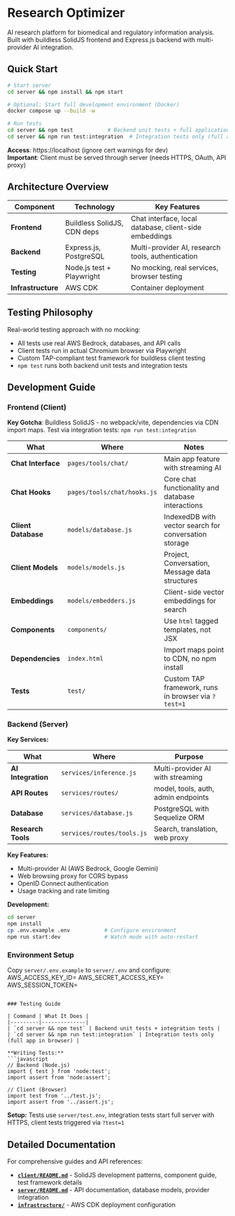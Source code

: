 # Research Optimizer

AI research platform for biomedical and regulatory information analysis. Built with buildless SolidJS frontend and Express.js backend with multi-provider AI integration.

## Quick Start

```bash
# Start server
cd server && npm install && npm start

# Optional: Start full development environment (Docker)
docker compose up --build -w

# Run tests
cd server && npm test           # Backend unit tests + full application integration tests
cd server && npm run test:integration  # Integration tests only (full app in browser)
```

**Access**: https://localhost (ignore cert warnings for dev)  
**Important**: Client must be served through server (needs HTTPS, OAuth, API proxy)

## Architecture Overview

| Component | Technology | Key Features |
|-----------|------------|--------------|
| **Frontend** | Buildless SolidJS, CDN deps | Chat interface, local database, client-side embeddings |
| **Backend** | Express.js, PostgreSQL | Multi-provider AI, research tools, authentication |
| **Testing** | Node.js test + Playwright | No mocking, real services, browser testing |
| **Infrastructure** | AWS CDK | Container deployment |

## Testing Philosophy

Real-world testing approach with no mocking:

- All tests use real AWS Bedrock, databases, and API calls
- Client tests run in actual Chromium browser via Playwright
- Custom TAP-compliant test framework for buildless client testing
- `npm test` runs both backend unit tests and integration tests

## Development Guide

### Frontend (Client)

**Key Gotcha**: Buildless SolidJS - no webpack/vite, dependencies via CDN import maps. Test via integration tests: `npm run test:integration`

| What | Where | Notes |
|------|-------|-------|
| **Chat Interface** | `pages/tools/chat/` | Main app feature with streaming AI |
| **Chat Hooks** | `pages/tools/chat/hooks.js` | Core chat functionality and database interactions |
| **Client Database** | `models/database.js` | IndexedDB with vector search for conversation storage |
| **Client Models** | `models/models.js` | Project, Conversation, Message data structures |
| **Embeddings** | `models/embedders.js` | Client-side vector embeddings for search |
| **Components** | `components/` | Use `html` tagged templates, not JSX |
| **Dependencies** | `index.html` | Import maps point to CDN, no npm install |
| **Tests** | `test/` | Custom TAP framework, runs in browser via `?test=1` |

### Backend (Server)

**Key Services:**

| What | Where | Purpose |
|------|-------|---------|
| **AI Integration** | `services/inference.js` | Multi-provider AI with streaming |
| **API Routes** | `services/routes/` | model, tools, auth, admin endpoints |
| **Database** | `services/database.js` | PostgreSQL with Sequelize ORM |
| **Research Tools** | `services/routes/tools.js` | Search, translation, web proxy |

**Key Features:**
- Multi-provider AI (AWS Bedrock, Google Gemini)
- Web browsing proxy for CORS bypass
- OpenID Connect authentication  
- Usage tracking and rate limiting

**Development:**
```bash
cd server
npm install
cp .env.example .env           # Configure environment
npm run start:dev              # Watch mode with auto-restart
```

### Environment Setup

Copy `server/.env.example` to `server/.env` and configure:
AWS_ACCESS_KEY_ID=
AWS_SECRET_ACCESS_KEY=
AWS_SESSION_TOKEN=
```

### Testing Guide

| Command | What It Does |
|---------|--------------|
| `cd server && npm test` | Backend unit tests + integration tests |
| `cd server && npm run test:integration` | Integration tests only (full app in browser) |

**Writing Tests:**
```javascript
// Backend (Node.js)
import { test } from 'node:test';
import assert from 'node:assert';

// Client (Browser)  
import test from '../test.js';
import assert from '../assert.js';
```

**Setup:** Tests use `server/test.env`, integration tests start full server with HTTPS, client tests triggered via `?test=1`

## Detailed Documentation

For comprehensive guides and API references:

- **[`client/README.md`](client/README.md)** - SolidJS development patterns, component guide, test framework details
- **[`server/README.md`](server/README.md)** - API documentation, database models, provider integration
- **[`infrastructure/`](infrastructure/)** - AWS CDK deployment configuration